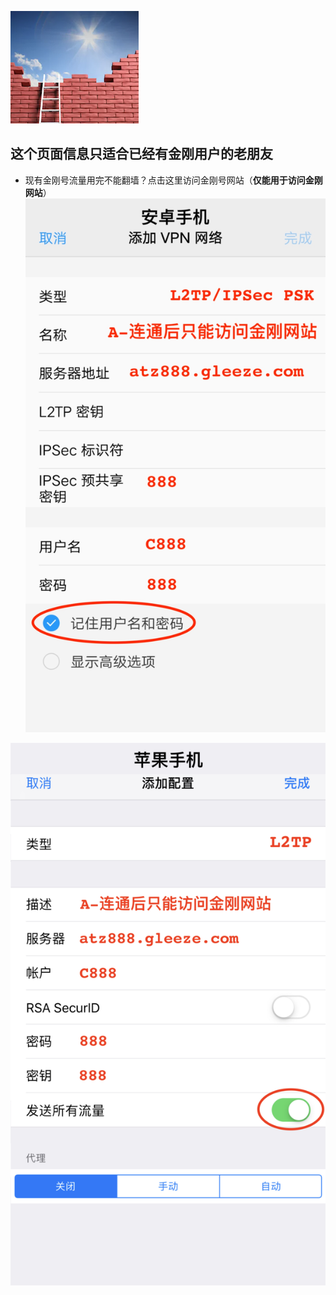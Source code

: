 ![athird](l-w-s-athird.png)

## 这个页面信息只适合已经有金刚用户的老朋友
* 现有金刚号流量用完不能翻墙？点击这里访问金刚号网站（**仅能用于访问金刚网站**）
![athird](888android0.jpg) 

![athird](888ios0.jpg) 
